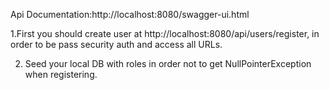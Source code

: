 Api Documentation:http://localhost:8080/swagger-ui.html

1.First you should create user at http://localhost:8080/api/users/register,
in order to be pass security auth and access all URLs. 

2. Seed your local DB with roles in order not to get NullPointerException when
registering.